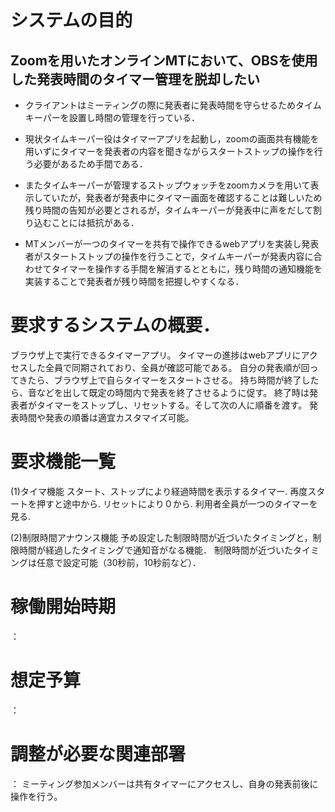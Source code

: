 # システムの目的
## Zoomを用いたオンラインMTにおいて、OBSを使用した発表時間のタイマー管理を脱却したい

- クライアントはミーティングの際に発表者に発表時間を守らせるためタイムキーパーを設置し時間の管理を行っている．
- 現状タイムキーパー役はタイマーアプリを起動し，zoomの画面共有機能を用いずにタイマーを発表者の内容を聞きながらスタートストップの操作を行う必要があるため手間である．
- またタイムキーパーが管理するストップウォッチをzoomカメラを用いて表示していたが，発表者が発表中にタイマー画面を確認することは難しいため残り時間の告知が必要とされるが，タイムキーパーが発表中に声をだして割り込むことには抵抗がある．

- MTメンバーが一つのタイマーを共有で操作できるwebアプリを実装し発表者がスタートストップの操作を行うことで，タイムキーパーが発表内容に合わせてタイマーを操作する手間を解消するとともに，残り時間の通知機能を実装することで発表者が残り時間を把握しやすくなる．

# 要求するシステムの概要．
ブラウザ上で実行できるタイマーアプリ。
タイマーの進捗はwebアプリにアクセスした全員で同期されており、全員が確認可能である。
自分の発表順が回ってきたら、ブラウザ上で自らタイマーをスタートさせる。
持ち時間が終了したら、音などを出して既定の時間内で発表を終了させるように促す。
終了時は発表者がタイマーをストップし、リセットする。そして次の人に順番を渡す。
発表時間や発表の順番は適宜カスタマイズ可能。

# 要求機能一覧
(1)タイマ機能
スタート、ストップにより経過時間を表示するタイマー.
再度スタートを押すと途中から.
リセットにより０から.
利用者全員が一つのタイマーを見る.

(2)制限時間アナウンス機能
予め設定した制限時間が近づいたタイミングと，制限時間が経過したタイミングで通知音がなる機能．
制限時間が近づいたタイミングは任意で設定可能（30秒前，10秒前など）．

# 稼働開始時期
： 
# 想定予算
： 
# 調整が必要な関連部署
： ミーティング参加メンバーは共有タイマーにアクセスし、自身の発表前後に操作を行う。

